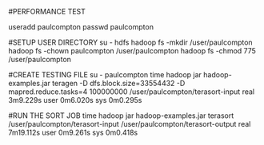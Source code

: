 

#PERFORMANCE TEST

useradd paulcompton
passwd paulcompton

#SETUP USER DIRECTORY
su - hdfs
hadoop fs -mkdir /user/paulcompton
hadoop fs -chown paulcompton /user/paulcompton
hadoop fs -chmod 775 /user/paulcompton

#CREATE TESTING FILE
su - paulcompton
time hadoop jar hadoop-examples.jar teragen -D dfs.block.size=33554432 -D mapred.reduce.tasks=4  100000000 /user/paulcompton/terasort-input 
real	3m9.229s
user	0m6.020s
sys	0m0.295s

#RUN THE SORT JOB
time hadoop jar hadoop-examples.jar terasort /user/paulcompton/terasort-input /user/paulcompton/terasort-output
real	7m19.112s
user	0m9.261s
sys	0m0.418s




